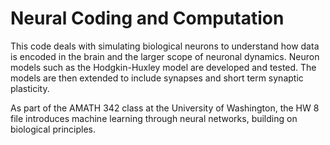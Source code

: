 # Neural Coding and Computation

This code deals with simulating biological neurons to understand how data is encoded in the brain and the larger scope of neuronal dynamics. 
Neuron models such as the Hodgkin-Huxley model are developed and tested. The models are then extended to include synapses and short term synaptic plasticity. 

As part of the AMATH 342 class at the University of Washington, the HW 8 file introduces machine learning through neural networks, building on biological principles. 
